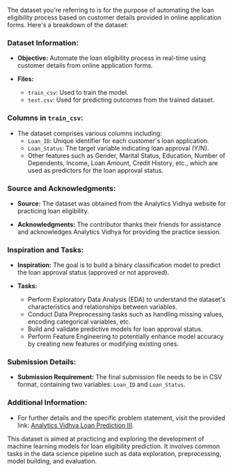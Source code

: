 The dataset you're referring to is for the purpose of automating the loan eligibility process based on customer details provided in online application forms. Here's a breakdown of the dataset:

### Dataset Information:

- **Objective:** Automate the loan eligibility process in real-time using customer details from online application forms.
  
- **Files:** 
  - `train_csv`: Used to train the model.
  - `test.csv`: Used for predicting outcomes from the trained dataset.

### Columns in `train_csv`:

- The dataset comprises various columns including:
  - `Loan_ID`: Unique identifier for each customer's loan application.
  - `Loan_Status`: The target variable indicating loan approval (Y/N).
  - Other features such as Gender, Marital Status, Education, Number of Dependents, Income, Loan Amount, Credit History, etc., which are used as predictors for the loan approval status.

### Source and Acknowledgments:

- **Source:** The dataset was obtained from the Analytics Vidhya website for practicing loan eligibility.
  
- **Acknowledgments:** The contributor thanks their friends for assistance and acknowledges Analytics Vidhya for providing the practice session.

### Inspiration and Tasks:

- **Inspiration:** The goal is to build a binary classification model to predict the loan approval status (approved or not approved).
  
- **Tasks:** 
  - Perform Exploratory Data Analysis (EDA) to understand the dataset's characteristics and relationships between variables.
  - Conduct Data Preprocessing tasks such as handling missing values, encoding categorical variables, etc.
  - Build and validate predictive models for loan approval status.
  - Perform Feature Engineering to potentially enhance model accuracy by creating new features or modifying existing ones.

### Submission Details:

- **Submission Requirement:** The final submission file needs to be in CSV format, containing two variables: `Loan_ID` and `Loan_Status`.

### Additional Information:

- For further details and the specific problem statement, visit the provided link: [Analytics Vidhya Loan Prediction III](https://datahack.analyticsvidhya.com/contest/practice-problem-loan-prediction-iii/#ProblemStatement).

This dataset is aimed at practicing and exploring the development of machine learning models for loan eligibility prediction. It involves common tasks in the data science pipeline such as data exploration, preprocessing, model building, and evaluation.
